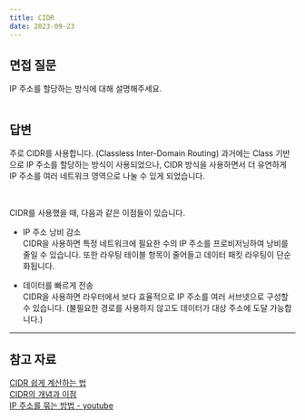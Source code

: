 ```yaml
---
title: CIDR
date: 2023-09-23
---
```


## 면접 질문

IP 주소를 할당하는 방식에 대해 설명해주세요. </br>
<br/>

## 답변

주로 CIDR를 사용합니다. (Classless Inter-Domain Routing) 과거에는 Class 기반으로 IP 주소를 할당하는 방식이 사용되었으나, CIDR 방식을 사용하면서 더 유연하게 IP 주소를 여러 네트워크 영역으로 나눌 수 있게 되었습니다.

</br>

CIDR를 사용했을 때, 다음과 같은 이점들이 있습니다.

-   IP 주소 낭비 감소 <br/>
    CIDR을 사용하면 특정 네트워크에 필요한 수의 IP 주소를 프로비저닝하여 낭비를 줄일 수 있습니다. 또한 라우팅 테이블 항목이 줄어들고 데이터 패킷 라우팅이 단순화됩니다.

-   데이터를 빠르게 전송 <br/>
    CIDR을 사용하면 라우터에서 보다 효율적으로 IP 주소를 여러 서브넷으로 구성할 수 있습니다. (불필요한 경로를 사용하지 않고도 데이터가 대상 주소에 도달 가능합니다.)

---

## 참고 자료

[CIDR 쉽게 계산하는 법](https://kim-dragon.tistory.com/154)<br/>
[CIDR의 개념과 이점](https://aws.amazon.com/ko/what-is/cidr/)<br/>
[IP 주소를 묶는 방법 - youtube](https://www.youtube.com/watch?v=kYiQGpPVnyI)
